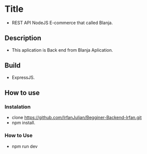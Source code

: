 # Title

- REST API NodeJS E-commerce that called Blanja.

## Description

- This aplication is Back end from Blanja Aplication.

## Build

- ExpressJS.

## How to use

### Instalation

- clone https://github.com/IrfanJulian/Begginer-Backend-Irfan.git
- npm install.

### How to Use

- npm run dev
